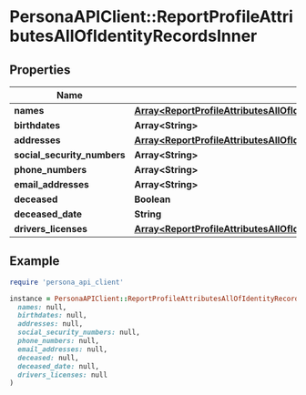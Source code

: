 # PersonaAPIClient::ReportProfileAttributesAllOfIdentityRecordsInner

## Properties

| Name | Type | Description | Notes |
| ---- | ---- | ----------- | ----- |
| **names** | [**Array&lt;ReportProfileAttributesAllOfIdentityRecordsInnerNamesInner&gt;**](ReportProfileAttributesAllOfIdentityRecordsInnerNamesInner.md) |  | [optional] |
| **birthdates** | **Array&lt;String&gt;** |  | [optional] |
| **addresses** | [**Array&lt;ReportProfileAttributesAllOfIdentityRecordsInnerAddressesInner&gt;**](ReportProfileAttributesAllOfIdentityRecordsInnerAddressesInner.md) |  | [optional] |
| **social_security_numbers** | **Array&lt;String&gt;** |  | [optional] |
| **phone_numbers** | **Array&lt;String&gt;** |  | [optional] |
| **email_addresses** | **Array&lt;String&gt;** |  | [optional] |
| **deceased** | **Boolean** |  | [optional] |
| **deceased_date** | **String** |  | [optional] |
| **drivers_licenses** | [**Array&lt;ReportProfileAttributesAllOfIdentityRecordsInnerDriversLicensesInner&gt;**](ReportProfileAttributesAllOfIdentityRecordsInnerDriversLicensesInner.md) |  | [optional] |

## Example

```ruby
require 'persona_api_client'

instance = PersonaAPIClient::ReportProfileAttributesAllOfIdentityRecordsInner.new(
  names: null,
  birthdates: null,
  addresses: null,
  social_security_numbers: null,
  phone_numbers: null,
  email_addresses: null,
  deceased: null,
  deceased_date: null,
  drivers_licenses: null
)
```

